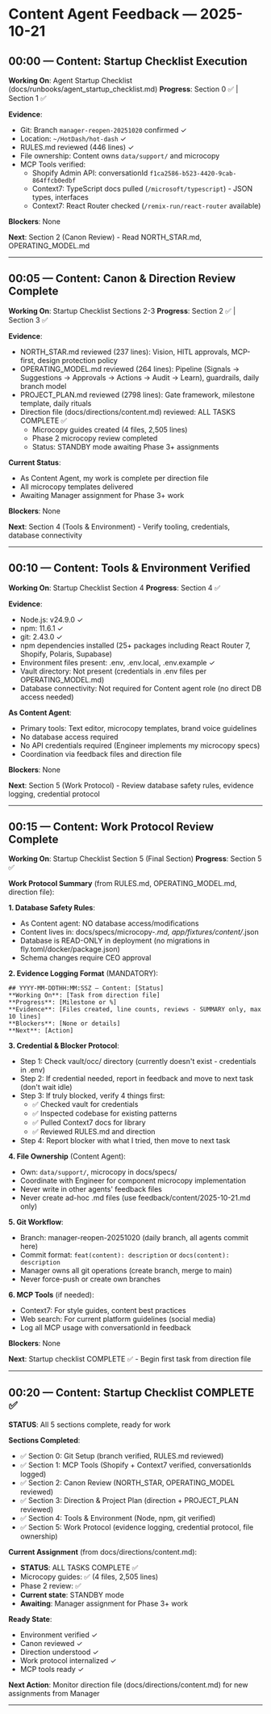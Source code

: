# Content Agent Feedback — 2025-10-21

## 00:00 — Content: Startup Checklist Execution

**Working On**: Agent Startup Checklist (docs/runbooks/agent_startup_checklist.md)
**Progress**: Section 0 ✅ | Section 1 ✅

**Evidence**:
- Git: Branch `manager-reopen-20251020` confirmed ✓
- Location: `~/HotDash/hot-dash` ✓
- RULES.md reviewed (446 lines) ✓
- File ownership: Content owns `data/support/` and microcopy
- MCP Tools verified:
  - Shopify Admin API: conversationId `f1ca2586-b523-4420-9cab-864ffcb0edbf`
  - Context7: TypeScript docs pulled (`/microsoft/typescript`) - JSON types, interfaces
  - Context7: React Router checked (`/remix-run/react-router` available)

**Blockers**: None

**Next**: Section 2 (Canon Review) - Read NORTH_STAR.md, OPERATING_MODEL.md

---

## 00:05 — Content: Canon & Direction Review Complete

**Working On**: Startup Checklist Sections 2-3
**Progress**: Section 2 ✅ | Section 3 ✅

**Evidence**:
- NORTH_STAR.md reviewed (237 lines): Vision, HITL approvals, MCP-first, design protection policy
- OPERATING_MODEL.md reviewed (264 lines): Pipeline (Signals → Suggestions → Approvals → Actions → Audit → Learn), guardrails, daily branch model
- PROJECT_PLAN.md reviewed (2798 lines): Gate framework, milestone template, daily rituals
- Direction file (docs/directions/content.md) reviewed: ALL TASKS COMPLETE ✅
  - Microcopy guides created (4 files, 2,505 lines)
  - Phase 2 microcopy review completed
  - Status: STANDBY mode awaiting Phase 3+ assignments

**Current Status**: 
- As Content Agent, my work is complete per direction file
- All microcopy templates delivered
- Awaiting Manager assignment for Phase 3+ work

**Blockers**: None

**Next**: Section 4 (Tools & Environment) - Verify tooling, credentials, database connectivity

---

## 00:10 — Content: Tools & Environment Verified

**Working On**: Startup Checklist Section 4
**Progress**: Section 4 ✅

**Evidence**:
- Node.js: v24.9.0 ✓
- npm: 11.6.1 ✓
- git: 2.43.0 ✓
- npm dependencies installed (25+ packages including React Router 7, Shopify, Polaris, Supabase)
- Environment files present: .env, .env.local, .env.example ✓
- Vault directory: Not present (credentials in .env files per OPERATING_MODEL.md)
- Database connectivity: Not required for Content agent role (no direct DB access needed)

**As Content Agent**:
- Primary tools: Text editor, microcopy templates, brand voice guidelines
- No database access required
- No API credentials required (Engineer implements my microcopy specs)
- Coordination via feedback files and direction file

**Blockers**: None

**Next**: Section 5 (Work Protocol) - Review database safety rules, evidence logging, credential protocol

---

## 00:15 — Content: Work Protocol Review Complete

**Working On**: Startup Checklist Section 5 (Final Section)
**Progress**: Section 5 ✅

**Work Protocol Summary** (from RULES.md, OPERATING_MODEL.md, direction file):

**1. Database Safety Rules**:
- As Content agent: NO database access/modifications
- Content lives in: docs/specs/microcopy-*.md, app/fixtures/content/*.json
- Database is READ-ONLY in deployment (no migrations in fly.toml/docker/package.json)
- Schema changes require CEO approval

**2. Evidence Logging Format** (MANDATORY):
```
## YYYY-MM-DDTHH:MM:SSZ — Content: [Status]
**Working On**: [Task from direction file]
**Progress**: [Milestone or %]
**Evidence**: [Files created, line counts, reviews - SUMMARY only, max 10 lines]
**Blockers**: [None or details]
**Next**: [Action]
```

**3. Credential & Blocker Protocol**:
- Step 1: Check vault/occ/ directory (currently doesn't exist - credentials in .env)
- Step 2: If credential needed, report in feedback and move to next task (don't wait idle)
- Step 3: If truly blocked, verify 4 things first:
  - ✅ Checked vault for credentials
  - ✅ Inspected codebase for existing patterns
  - ✅ Pulled Context7 docs for library
  - ✅ Reviewed RULES.md and direction
- Step 4: Report blocker with what I tried, then move to next task

**4. File Ownership** (Content Agent):
- Own: `data/support/`, microcopy in docs/specs/
- Coordinate with Engineer for component microcopy implementation
- Never write in other agents' feedback files
- Never create ad-hoc .md files (use feedback/content/2025-10-21.md only)

**5. Git Workflow**:
- Branch: manager-reopen-20251020 (daily branch, all agents commit here)
- Commit format: `feat(content): description` or `docs(content): description`
- Manager owns all git operations (create branch, merge to main)
- Never force-push or create own branches

**6. MCP Tools** (if needed):
- Context7: For style guides, content best practices
- Web search: For current platform guidelines (social media)
- Log all MCP usage with conversationId in feedback

**Blockers**: None

**Next**: Startup checklist COMPLETE ✅ - Begin first task from direction file

---

## 00:20 — Content: Startup Checklist COMPLETE ✅

**STATUS**: All 5 sections complete, ready for work

**Sections Completed**:
- ✅ Section 0: Git Setup (branch verified, RULES.md reviewed)
- ✅ Section 1: MCP Tools (Shopify + Context7 verified, conversationIds logged)
- ✅ Section 2: Canon Review (NORTH_STAR, OPERATING_MODEL reviewed)
- ✅ Section 3: Direction & Project Plan (direction + PROJECT_PLAN reviewed)
- ✅ Section 4: Tools & Environment (Node, npm, git verified)
- ✅ Section 5: Work Protocol (evidence logging, credential protocol, file ownership)

**Current Assignment** (from docs/directions/content.md):
- **STATUS**: ALL TASKS COMPLETE ✅
- Microcopy guides: ✅ (4 files, 2,505 lines)
- Phase 2 review: ✅
- **Current state**: STANDBY mode
- **Awaiting**: Manager assignment for Phase 3+ work

**Ready State**:
- Environment verified ✓
- Canon reviewed ✓
- Direction understood ✓
- Work protocol internalized ✓
- MCP tools ready ✓

**Next Action**: Monitor direction file (docs/directions/content.md) for new assignments from Manager

---

